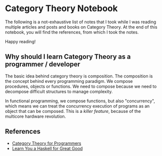 # Category Theory Notebook

The following is a not-exhaustive list of notes that I took while I was reading multiple articles and posts and books on Category Theory. At the end of this notebook, you will find the references, from which I took the notes.

Happy reading!

## Why should I learn Category Theory as a programmer / developer

The basic idea behind category theory is composition. The composition is the concept behind every programming paradigm. We compose procedures, objects or functions. We need to compose because we need to decompose difficult structures to manage complexity.

In functional programming, we compose functions, but also "concurrency", which means we can treat the concurrency execution of programs as an object that can be composed. This is a _killer feature_, because of the multicore hardware revolution.

## References
- [Category Theory for Programmers](https://bartoszmilewski.com/2014/10/28/category-theory-for-programmers-the-preface/)
- [Learn You a Haskell for Great Good](http://learnyouahaskell.com/)
